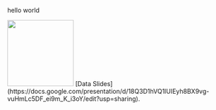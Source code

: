 hello world

<img src="https://miro.medium.com/v2/resize:fit:1400/format:webp/1*mgXvzNcwfpnBawI6XTkVRg.png" width="150" height="150">
[Data Slides](https://docs.google.com/presentation/d/18Q3D1hVQ1lUIEyh8BX9vg-vuHmLc5DF_ei9m_K_i3oY/edit?usp=sharing).

